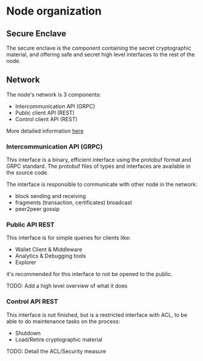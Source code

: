 # Node organization

## Secure Enclave

The secure enclave is the component containing the secret cryptographic
material, and offering safe and secret high level interfaces to the rest of
the node.

## Network

The node's network is 3 components:

* Intercommunication API (GRPC)
* Public client API (REST)
* Control client API (REST)

More detailed information [here](./network.md)

### Intercommunication API (GRPC)

This interface is a binary, efficient interface using the protobuf format and
GRPC standard. The protobuf files of types and interfaces are available in
the source code.

The interface is responsible to communicate with other node in the network:

* block sending and receiving
* fragments (transaction, certificates) broadcast
* peer2peer gossip

### Public API REST

This interface is for simple queries for clients like:

* Wallet Client & Middleware
* Analytics & Debugging tools
* Explorer

it's recommended for this interface to not be opened to the public.

TODO: Add a high level overview of what it does

### Control API REST

This interface is not finished, but is a restricted interface with ACL,
to be able to do maintenance tasks on the process:

* Shutdown
* Load/Retire cryptographic material

TODO: Detail the ACL/Security measure
